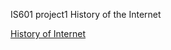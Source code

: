 IS601 project1
History of the Internet 

[History of Internet](http://internethistory.eastus.azurecontainer.io)
